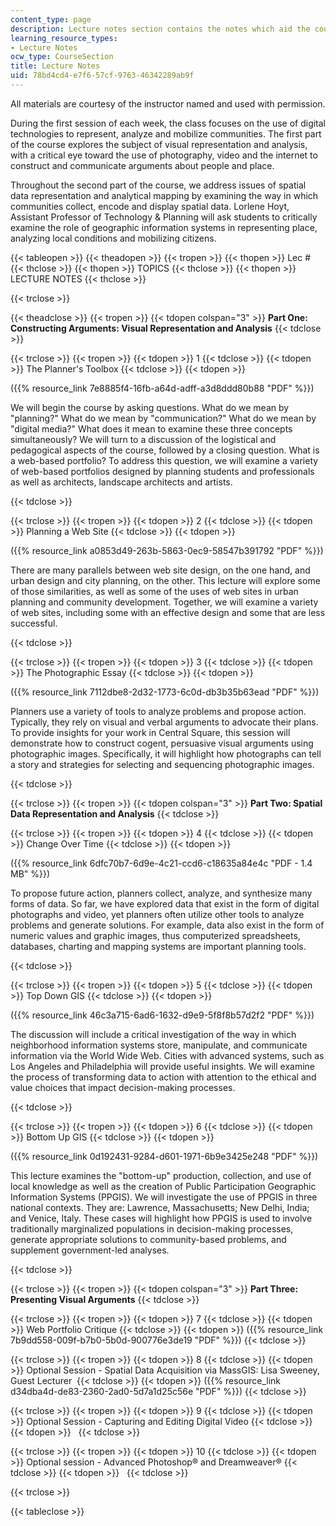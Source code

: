 ```yaml
---
content_type: page
description: Lecture notes section contains the notes which aid the course.
learning_resource_types:
- Lecture Notes
ocw_type: CourseSection
title: Lecture Notes
uid: 78bd4cd4-e7f6-57cf-9763-46342289ab9f
---
```


All materials are courtesy of the instructor named and used with permission.

During the first session of each week, the class focuses on the use of digital technologies to represent, analyze and mobilize communities. The first part of the course explores the subject of visual representation and analysis, with a critical eye toward the use of photography, video and the internet to construct and communicate arguments about people and place.

Throughout the second part of the course, we address issues of spatial data representation and analytical mapping by examining the way in which communities collect, encode and display spatial data. Lorlene Hoyt, Assistant Professor of Technology & Planning will ask students to critically examine the role of geographic information systems in representing place, analyzing local conditions and mobilizing citizens.

{{< tableopen >}}
{{< theadopen >}}
{{< tropen >}}
{{< thopen >}}
Lec #
{{< thclose >}}
{{< thopen >}}
TOPICS
{{< thclose >}}
{{< thopen >}}
LECTURE NOTES
{{< thclose >}}

{{< trclose >}}

{{< theadclose >}}
{{< tropen >}}
{{< tdopen colspan="3" >}}
**Part One: Constructing Arguments: Visual Representation and Analysis**
{{< tdclose >}}

{{< trclose >}}
{{< tropen >}}
{{< tdopen >}}
1
{{< tdclose >}}
{{< tdopen >}}
The Planner's Toolbox
{{< tdclose >}}
{{< tdopen >}}


({{% resource_link 7e8885f4-16fb-a64d-adff-a3d8ddd80b88 "PDF" %}})

We will begin the course by asking questions. What do we mean by "planning?" What do we mean by "communication?" What do we mean by "digital media?" What does it mean to examine these three concepts simultaneously? We will turn to a discussion of the logistical and pedagogical aspects of the course, followed by a closing question. What is a web-based portfolio? To address this question, we will examine a variety of web-based portfolios designed by planning students and professionals as well as architects, landscape architects and artists.


{{< tdclose >}}

{{< trclose >}}
{{< tropen >}}
{{< tdopen >}}
2
{{< tdclose >}}
{{< tdopen >}}
Planning a Web Site
{{< tdclose >}}
{{< tdopen >}}


({{% resource_link a0853d49-263b-5863-0ec9-58547b391792 "PDF" %}})

There are many parallels between web site design, on the one hand, and urban design and city planning, on the other. This lecture will explore some of those similarities, as well as some of the uses of web sites in urban planning and community development. Together, we will examine a variety of web sites, including some with an effective design and some that are less successful.


{{< tdclose >}}

{{< trclose >}}
{{< tropen >}}
{{< tdopen >}}
3
{{< tdclose >}}
{{< tdopen >}}
The Photographic Essay
{{< tdclose >}}
{{< tdopen >}}


({{% resource_link 7112dbe8-2d32-1773-6c0d-db3b35b63ead "PDF" %}})

Planners use a variety of tools to analyze problems and propose action. Typically, they rely on visual and verbal arguments to advocate their plans. To provide insights for your work in Central Square, this session will demonstrate how to construct cogent, persuasive visual arguments using photographic images. Specifically, it will highlight how photographs can tell a story and strategies for selecting and sequencing photographic images.


{{< tdclose >}}

{{< trclose >}}
{{< tropen >}}
{{< tdopen colspan="3" >}}
**Part Two: Spatial Data Representation and Analysis**
{{< tdclose >}}

{{< trclose >}}
{{< tropen >}}
{{< tdopen >}}
4
{{< tdclose >}}
{{< tdopen >}}
Change Over Time
{{< tdclose >}}
{{< tdopen >}}


({{% resource_link 6dfc70b7-6d9e-4c21-ccd6-c18635a84e4c "PDF - 1.4 MB" %}})

To propose future action, planners collect, analyze, and synthesize many forms of data. So far, we have explored data that exist in the form of digital photographs and video, yet planners often utilize other tools to analyze problems and generate solutions. For example, data also exist in the form of numeric values and graphic images, thus computerized spreadsheets, databases, charting and mapping systems are important planning tools.


{{< tdclose >}}

{{< trclose >}}
{{< tropen >}}
{{< tdopen >}}
5
{{< tdclose >}}
{{< tdopen >}}
Top Down GIS
{{< tdclose >}}
{{< tdopen >}}


({{% resource_link 46c3a715-6ad6-1632-d9e9-5f8f8b57d2f2 "PDF" %}})

The discussion will include a critical investigation of the way in which neighborhood information systems store, manipulate, and communicate information via the World Wide Web. Cities with advanced systems, such as Los Angeles and Philadelphia will provide useful insights. We will examine the process of transforming data to action with attention to the ethical and value choices that impact decision-making processes.


{{< tdclose >}}

{{< trclose >}}
{{< tropen >}}
{{< tdopen >}}
6
{{< tdclose >}}
{{< tdopen >}}
Bottom Up GIS
{{< tdclose >}}
{{< tdopen >}}


({{% resource_link 0d192431-9284-d601-1971-6b9e3425e248 "PDF" %}})

This lecture examines the "bottom-up" production, collection, and use of local knowledge as well as the creation of Public Participation Geographic Information Systems (PPGIS). We will investigate the use of PPGIS in three national contexts. They are: Lawrence, Massachusetts; New Delhi, India; and Venice, Italy. These cases will highlight how PPGIS is used to involve traditionally marginalized populations in decision-making processes, generate appropriate solutions to community-based problems, and supplement government-led analyses.


{{< tdclose >}}

{{< trclose >}}
{{< tropen >}}
{{< tdopen colspan="3" >}}
**Part Three: Presenting Visual Arguments**
{{< tdclose >}}

{{< trclose >}}
{{< tropen >}}
{{< tdopen >}}
7
{{< tdclose >}}
{{< tdopen >}}
Web Portfolio Critique
{{< tdclose >}}
{{< tdopen >}}
({{% resource_link 7b9dd558-009f-b7b0-5b0d-900776e3de19 "PDF" %}})
{{< tdclose >}}

{{< trclose >}}
{{< tropen >}}
{{< tdopen >}}
8
{{< tdclose >}}
{{< tdopen >}}
Optional Session - Spatial Data Acquisition via MassGIS: Lisa Sweeney, Guest Lecturer 
{{< tdclose >}}
{{< tdopen >}}
({{% resource_link d34dba4d-de83-2360-2ad0-5d7a1d25c56e "PDF" %}})
{{< tdclose >}}

{{< trclose >}}
{{< tropen >}}
{{< tdopen >}}
9
{{< tdclose >}}
{{< tdopen >}}
Optional Session - Capturing and Editing Digital Video
{{< tdclose >}}
{{< tdopen >}}
 
{{< tdclose >}}

{{< trclose >}}
{{< tropen >}}
{{< tdopen >}}
10
{{< tdclose >}}
{{< tdopen >}}
Optional session - Advanced Photoshop® and Dreamweaver®
{{< tdclose >}}
{{< tdopen >}}
 
{{< tdclose >}}

{{< trclose >}}

{{< tableclose >}}